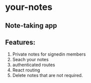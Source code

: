 # your-notes
## Note-taking app

## Features:
1. Private notes for signedin members
2. Seach your notes
3. authenticated routes
4. React routing
5. Delete notes that are not required.



